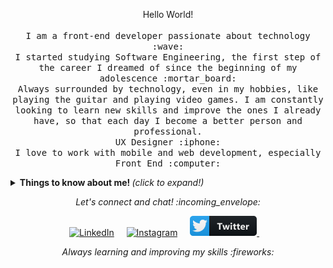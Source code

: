 <p align="center">
  Hello World!
  <br><br>
  <samp>
    I am a front-end developer passionate about technology :wave:
    <br>
    I started studying Software Engineering, the first step of the career I dreamed of since the beginning of my adolescence :mortar_board:
    <br>
    Always surrounded by technology, even in my hobbies, like playing the guitar and playing video games. I am constantly looking to learn new skills and improve the ones I         already have, so that each day I become a better person and professional.
    <br>
    UX Designer :iphone:
    <br>
    I love to work with mobile and web development, especially Front End :computer: 
  </samp>
</p>
<details>
  <summary> <b> Things to know about me! </b> <i>(click to expand!)</i> </summary>
  
  <br>
  
  ![Anurag's github stats](https://github-readme-stats.vercel.app/api?username=felipegomss&show_icons=true&theme=radicaltitle_color=fff&icon_color=79ff97&text_color=9f9f9f&bg_color=151515)
  
### - Languages and Tools

<p align="center">

  <img src="https://github.com/MikeCodesDotNET/ColoredBadges/blob/master/png/dev/frameworks/angular.png" alt="angular" style="vertical-align:top; margin:4px">
  <img src="https://github.com/Quadrified/Quadrified/blob/master/assets/svg/dev/frameworks/react.svg" alt="react" style="vertical-align:top; margin:4px">
  <img src="https://github.com/Quadrified/Quadrified/blob/master/assets/svg/dev/languages/js.svg" alt="js" style="vertical-align:top; margin:4px">
  <img src="https://github.com/Quadrified/Quadrified/blob/master/assets/svg/dev/languages/java.svg" alt="java" style="vertical-align:top; margin:4px">
  <img src="https://github.com/Quadrified/Quadrified/blob/master/assets/svg/dev/tools/visualstudio_code.svg" alt="vscode" style="vertical-align:top; margin:4px">
  <img src="https://github.com/Quadrified/Quadrified/blob/master/assets/svg/dev/misc/mobile.svg" alt="mobile_development" style="vertical-align:top; margin:4px">
  <img src="https://github.com/Quadrified/Quadrified/blob/master/assets/svg/dev/tools/powershell.svg" alt="powershell" style="vertical-align:top; margin:4px">
  <img src="https://github.com/MikeCodesDotNET/ColoredBadges/blob/master/png/dev/languages/python.png" alt="python" style="vertical-align:top; margin:4px">
  <img src="https://github.com/MikeCodesDotNET/ColoredBadges/blob/master/png/dev/languages/css3.png" alt="css3" style="vertical-align:top; margin:4px">
  <img src="https://github.com/MikeCodesDotNET/ColoredBadges/blob/master/png/dev/languages/html.png" alt="html" style="vertical-align:top; margin:4px">
  <img src="https://github.com/MikeCodesDotNET/ColoredBadges/blob/master/png/dev/tools/android_studio_colour.png" alt="andoidstudio" style="vertical-align:top; margin:4px">
  <img src="https://github.com/MikeCodesDotNET/ColoredBadges/blob/master/png/dev/tools/eclipse.png" alt="eclipse" style="vertical-align:top; margin:4px">
  <img src="https://github.com/MikeCodesDotNET/ColoredBadges/blob/master/png/dev/tools/jetbrains_pycharm.png" alt="pycharm" style="vertical-align:top; margin:4px">
</p>
</details>
<p align="center"> 
  <i> Let's connect and chat! :incoming_envelope: </i>
</p>

<p align="center">
  <a href="https://www.linkedin.com/in/felipegomss"><img src="https://github.com/MikeCodesDotNET/ColoredBadges/blob/master/png/social/linkedin.png" alt="LinkedIn"></a> &nbsp; &nbsp;
  <a href="https://instagram.com/felipegomss"><img src="https://github.com/MikeCodesDotNET/ColoredBadges/blob/master/png/social/instagram.png" alt="Instagram"></a> &nbsp; &nbsp;
  <a href="https://twitter.com/felipegomss"><img src="https://github.com/MikeCodesDotNET/ColoredBadges/blob/master/png/social/twitter.png" alt="Twitter">     </a> &nbsp; &nbsp;
<p align="center">
  <i> Always learning and improving my skills :fireworks: </i>
</p>

